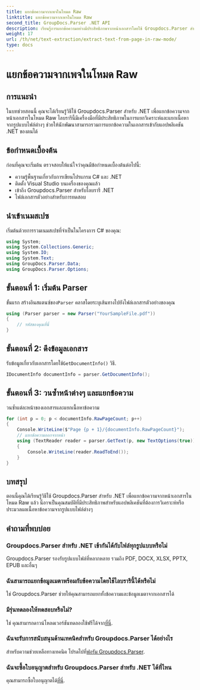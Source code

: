```yaml
---
title: แยกข้อความจากเพจในโหมด Raw
linktitle: แยกข้อความจากเพจในโหมด Raw
second_title: GroupDocs.Parser .NET API
description: เรียนรู้การแยกข้อความอย่างมีประสิทธิภาพจากหน้าเอกสารโดยใช้ Groupdocs.Parser สำหรับ .NET ในบทช่วยสอนที่ครอบคลุมนี้
weight: 17
url: /th/net/text-extraction/extract-text-from-page-in-raw-mode/
type: docs
---
```

# แยกข้อความจากเพจในโหมด Raw

## การแนะนำ
ในบทช่วยสอนนี้ คุณจะได้เรียนรู้วิธีใช้ Groupdocs.Parser สำหรับ .NET เพื่อแยกข้อความจากหน้าเอกสารในโหมด Raw ไลบรารีนี้มีเครื่องมือที่มีประสิทธิภาพในการแยกวิเคราะห์และแยกเนื้อหาจากรูปแบบไฟล์ต่างๆ ช่วยให้นักพัฒนาสามารถรวมการแยกข้อความในเอกสารเข้ากับแอปพลิเคชัน .NET ของตนได้
## ข้อกำหนดเบื้องต้น
ก่อนที่คุณจะเริ่มต้น ตรวจสอบให้แน่ใจว่าคุณมีข้อกำหนดเบื้องต้นต่อไปนี้:
- ความรู้พื้นฐานเกี่ยวกับการเขียนโปรแกรม C# และ .NET
- ติดตั้ง Visual Studio บนเครื่องของคุณแล้ว
- เข้าถึง Groupdocs.Parser สำหรับไลบรารี .NET
- ไฟล์เอกสารตัวอย่างสำหรับการทดสอบ

## นำเข้าเนมสเปซ
เริ่มต้นด้วยการรวมเนมสเปซที่จำเป็นในโครงการ C# ของคุณ:
```csharp
using System;
using System.Collections.Generic;
using System.IO;
using System.Text;
using GroupDocs.Parser.Data;
using GroupDocs.Parser.Options;
```
## ขั้นตอนที่ 1: เริ่มต้น Parser
 ขั้นแรก สร้างอินสแตนซ์ของ`Parser` คลาสโดยระบุเส้นทางไปยังไฟล์เอกสารตัวอย่างของคุณ
```csharp
using (Parser parser = new Parser("YourSampleFile.pdf"))
{
    // รหัสของคุณที่นี่
}
```
## ขั้นตอนที่ 2: ดึงข้อมูลเอกสาร
 รับข้อมูลเกี่ยวกับเอกสารโดยใช้`GetDocumentInfo()` วิธี.
```csharp
IDocumentInfo documentInfo = parser.GetDocumentInfo();
```
## ขั้นตอนที่ 3: วนซ้ำหน้าต่างๆ และแยกข้อความ
วนซ้ำแต่ละหน้าของเอกสารและแยกเนื้อหาข้อความ
```csharp
for (int p = 0; p < documentInfo.RawPageCount; p++)
{
    Console.WriteLine($"Page {p + 1}/{documentInfo.RawPageCount}");
    // แยกข้อความออกจากหน้า
    using (TextReader reader = parser.GetText(p, new TextOptions(true)))
    {
        Console.WriteLine(reader.ReadToEnd());
    }
}
```

## บทสรุป
ตอนนี้คุณได้เรียนรู้วิธีใช้ Groupdocs.Parser สำหรับ .NET เพื่อแยกข้อความจากหน้าเอกสารในโหมด Raw แล้ว นี่อาจเป็นคุณสมบัติที่มีประสิทธิภาพสำหรับแอปพลิเคชันที่ต้องการวิเคราะห์หรือประมวลผลเนื้อหาข้อความจากรูปแบบไฟล์ต่างๆ

## คำถามที่พบบ่อย
### Groupdocs.Parser สำหรับ .NET เข้ากันได้กับไฟล์ทุกรูปแบบหรือไม่
Groupdocs.Parser รองรับรูปแบบไฟล์ที่หลากหลาย รวมถึง PDF, DOCX, XLSX, PPTX, EPUB และอื่นๆ
### ฉันสามารถแยกข้อมูลเมตาพร้อมกับข้อความโดยใช้ไลบรารีนี้ได้หรือไม่
ใช่ Groupdocs.Parser ช่วยให้คุณสามารถแยกทั้งข้อความและข้อมูลเมตาจากเอกสารได้
### มีรุ่นทดลองให้ทดสอบหรือไม่?
 ใช่ คุณสามารถดาวน์โหลดเวอร์ชันทดลองใช้ฟรีได้จาก[ที่นี่](https://releases.groupdocs.com/).
### ฉันจะรับการสนับสนุนด้านเทคนิคสำหรับ Groupdocs.Parser ได้อย่างไร
 สำหรับความช่วยเหลือทางเทคนิค โปรดไปที่[ฟอรัม Groupdocs.Parser](https://forum.groupdocs.com/c/parser/17).
### ฉันจะซื้อใบอนุญาตสำหรับ Groupdocs.Parser สำหรับ .NET ได้ที่ไหน
 คุณสามารถซื้อใบอนุญาตได้[ที่นี่](https://purchase.groupdocs.com/buy).